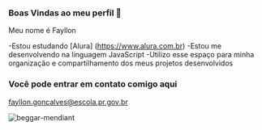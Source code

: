 ### Boas Vindas ao meu perfil 🤙

Meu nome é Fayllon

-Estou estudando [Alura] (https://www.alura.com.br)
-Estou me desenvolvendo na linguagem JavaScript
-Utilizo esse espaço para minha organização e compartilhamento dos meus projetos desenvolvidos

### Você pode entrar em contato comigo aqui 

fayllon.goncalves@escola.pr.gov.br


![beggar-mendiant](https://github.com/user-attachments/assets/0e8841fb-b049-4346-b816-b80046b6cad5)


